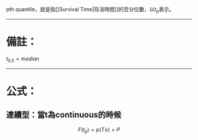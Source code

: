 pth quantile，就是指[[Survival Time|存活時間]]的百分位數，以$t_{p}$表示。
- - -
# 備註：
$t_{0.5}=median$
- - -
# 公式：
## 連續型：當t為continuous的時候
$$
F(t_p)=p(T\leq)=P
$$